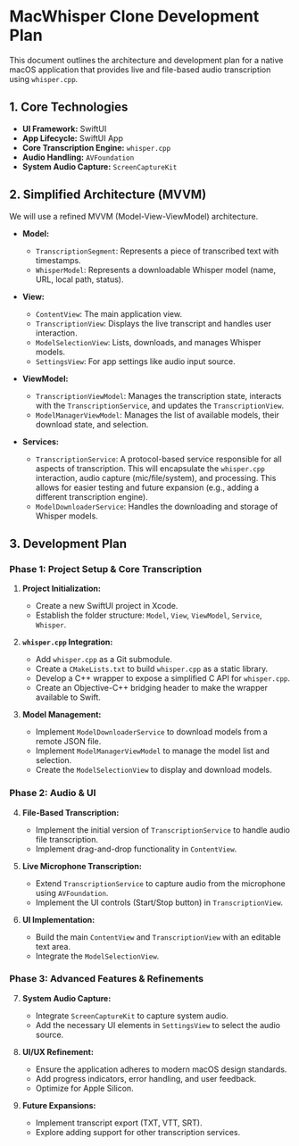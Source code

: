 # MacWhisper Clone Development Plan

This document outlines the architecture and development plan for a native macOS application that provides live and file-based audio transcription using `whisper.cpp`.

## 1. Core Technologies

*   **UI Framework:** SwiftUI
*   **App Lifecycle:** SwiftUI App
*   **Core Transcription Engine:** `whisper.cpp`
*   **Audio Handling:** `AVFoundation`
*   **System Audio Capture:** `ScreenCaptureKit`

## 2. Simplified Architecture (MVVM)

We will use a refined MVVM (Model-View-ViewModel) architecture.

*   **Model:**
    *   `TranscriptionSegment`: Represents a piece of transcribed text with timestamps.
    *   `WhisperModel`: Represents a downloadable Whisper model (name, URL, local path, status).

*   **View:**
    *   `ContentView`: The main application view.
    *   `TranscriptionView`: Displays the live transcript and handles user interaction.
    *   `ModelSelectionView`: Lists, downloads, and manages Whisper models.
    *   `SettingsView`: For app settings like audio input source.

*   **ViewModel:**
    *   `TranscriptionViewModel`: Manages the transcription state, interacts with the `TranscriptionService`, and updates the `TranscriptionView`.
    *   `ModelManagerViewModel`: Manages the list of available models, their download state, and selection.

*   **Services:**
    *   `TranscriptionService`: A protocol-based service responsible for all aspects of transcription. This will encapsulate the `whisper.cpp` interaction, audio capture (mic/file/system), and processing. This allows for easier testing and future expansion (e.g., adding a different transcription engine).
    *   `ModelDownloaderService`: Handles the downloading and storage of Whisper models.

## 3. Development Plan

### Phase 1: Project Setup & Core Transcription

1.  **Project Initialization:**
    *   Create a new SwiftUI project in Xcode.
    *   Establish the folder structure: `Model`, `View`, `ViewModel`, `Service`, `Whisper`.

2.  **`whisper.cpp` Integration:**
    *   Add `whisper.cpp` as a Git submodule.
    *   Create a `CMakeLists.txt` to build `whisper.cpp` as a static library.
    *   Develop a C++ wrapper to expose a simplified C API for `whisper.cpp`.
    *   Create an Objective-C++ bridging header to make the wrapper available to Swift.

3.  **Model Management:**
    *   Implement `ModelDownloaderService` to download models from a remote JSON file.
    *   Implement `ModelManagerViewModel` to manage the model list and selection.
    *   Create the `ModelSelectionView` to display and download models.

### Phase 2: Audio & UI

4.  **File-Based Transcription:**
    *   Implement the initial version of `TranscriptionService` to handle audio file transcription.
    *   Implement drag-and-drop functionality in `ContentView`.

5.  **Live Microphone Transcription:**
    *   Extend `TranscriptionService` to capture audio from the microphone using `AVFoundation`.
    *   Implement the UI controls (Start/Stop button) in `TranscriptionView`.

6.  **UI Implementation:**
    *   Build the main `ContentView` and `TranscriptionView` with an editable text area.
    *   Integrate the `ModelSelectionView`.

### Phase 3: Advanced Features & Refinements

7.  **System Audio Capture:**
    *   Integrate `ScreenCaptureKit` to capture system audio.
    *   Add the necessary UI elements in `SettingsView` to select the audio source.

8.  **UI/UX Refinement:**
    *   Ensure the application adheres to modern macOS design standards.
    *   Add progress indicators, error handling, and user feedback.
    *   Optimize for Apple Silicon.

9.  **Future Expansions:**
    *   Implement transcript export (TXT, VTT, SRT).
    *   Explore adding support for other transcription services.
